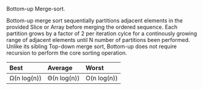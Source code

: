 Bottom-up Merge-sort.

Bottom-up merge sort sequentially partitions adjacent elements in the provided Slice or Array before merging the ordered sequence. Each partition grows by a factor of 2 per iteration cylce for a continously growing range of adjacent elements until N number of partitions been performed. Unlike its sibling Top-down merge sort, Bottom-up does not require recursion to perform the core sorting operation.

| Best        | Average      | Worst       |
| :---        | :---         | :---        |
| Ω(n log(n)) | Θ(n log(n))  | O(n log(n)) |